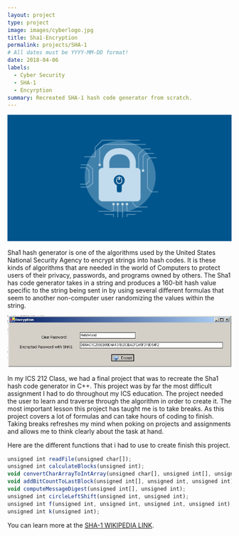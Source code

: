```yaml
---
layout: project
type: project
image: images/cyberlogo.jpg
title: Sha1-Encryption
permalink: projects/SHA-1
# All dates must be YYYY-MM-DD format!
date: 2018-04-06
labels:
  - Cyber Security
  - SHA-1
  - Encyrption
summary: Recreated SHA-1 hash code generator from scratch.
---
```


<div class="ui medium rounded images">
  <img class="ui image" src="../images/cyberlogo.png">
</div>

Sha1 hash generator is one of the algorithms used by the United States National Security Agency to encrypt strings into hash codes. It is these kinds of algorithms that are needed in the world of Computers to protect users of their privacy, passwords, and programs owned by others. The Sha1 has code generator takes in a string and produces a 160-bit hash value specific to the string being sent in by using several different formulas that seem to another non-computer user randomizing the values within the string.

<div class="ui large rounded images">
  <img class="ui image" src="../images/encryption.jpg">
</div>


In my ICS 212 Class, we had a final project that was to recreate the Sha1 hash code generator in C++. This project was by far the most difficult assignment I had to do throughout my ICS education. The project needed the user to learn and traverse through the algorithm in order to create it. The most important lesson this project has taught me is to take breaks. As this project covers a lot of formulas and can take hours of coding to finish. Taking breaks refreshes my mind when poking on projects and assignments and allows me to think clearly about the task at hand. 

Here are the different functions that i had to use to create finish this project.

```js
unsigned int readFile(unsigned char[]);
unsigned int calculateBlocks(unsigned int);
void convertCharArrayToIntArray(unsigned char[], unsigned int[], unsigned int);
void addBitCountToLastBlock(unsigned int[], unsigned int, unsigned int);
void computeMessageDigest(unsigned int[], unsigned int);
unsigned int circleLeftShift(unsigned int, unsigned int);
unsigned int f(unsigned int, unsigned int, unsigned int, unsigned int);
unsigned int k(unsigned int);
```

You can learn more at the [SHA-1 WIKIPEDIA LINK](https://en.wikipedia.org/wiki/SHA-1).



